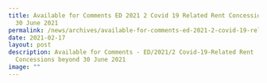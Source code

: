 ```yaml
---
title: Available for Comments ED 2021 2 Covid 19 Related Rent Concessions beyond
  30 June 2021
permalink: /news/archives/available-for-comments-ed-2021-2-covid-19-related-rent-concessions-beyond-30-june-21/
date: 2021-02-17
layout: post
description: Available for Comments - ED/2021/2 Covid-19-Related Rent
  Concessions beyond 30 June 2021
image: ""
---
```

